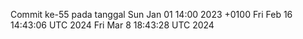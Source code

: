 Commit ke-55 pada tanggal Sun Jan 01 14:00 2023 +0100
Fri Feb 16 14:43:06 UTC 2024
Fri Mar  8 18:43:28 UTC 2024
